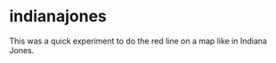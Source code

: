 indianajones
============

This was a quick experiment to do the red line on a map like in Indiana Jones.
